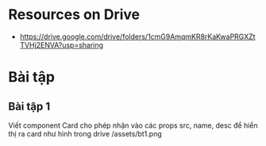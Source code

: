 # Resources on Drive
- https://drive.google.com/drive/folders/1cmG9AmqmKR8rKaKwaPRGXZtTVHj2ENVA?usp=sharing
# Bài tập
## Bài tập 1
Viết component Card cho phép nhận vào các props src, name, desc để hiển thị ra card như hình trong drive /assets/bt1.png

